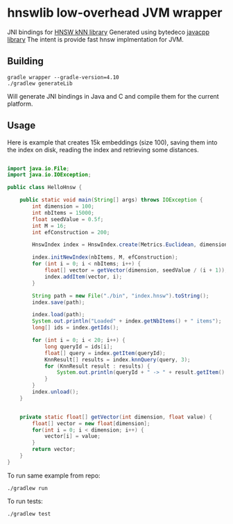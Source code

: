 # hnswlib low-overhead JVM wrapper
JNI bindings for [HNSW kNN library](https://github.com/nmslib/hnswlib) 
Generated using bytedeco [javacpp library](https://github.com/bytedeco/javacpp)
The intent is provide fast hnsw implmentation for JVM.

## Building
```
gradle wrapper --gradle-version=4.10
./gradlew generateLib
```
Will generate JNI bindings in Java and C and compile them for the current platform.


## Usage
Here is example that creates 15k embeddings (size 100), saving them into the index on disk, reading the index and retrieving some distances.

```java

import java.io.File;
import java.io.IOException;

public class HelloHnsw {

    public static void main(String[] args) throws IOException {
        int dimension = 100;
        int nbItems = 15000;
        float seedValue = 0.5f;
        int M = 16;
        int efConstruction = 200;

        HnswIndex index = HnswIndex.create(Metrics.Euclidean, dimension);

        index.initNewIndex(nbItems, M, efConstruction);
        for (int i = 0; i < nbItems; i++) {
            float[] vector = getVector(dimension, seedValue / (i + 1));
            index.addItem(vector, i);
        }

        String path = new File("./bin", "index.hnsw").toString();
        index.save(path);

        index.load(path);
        System.out.println("Loaded" + index.getNbItems() + " items");
        long[] ids = index.getIds();

        for (int i = 0; i < 20; i++) {
            long queryId = ids[i];
            float[] query = index.getItem(queryId);
            KnnResult[] results = index.knnQuery(query, 3);
            for (KnnResult result : results) {
                System.out.println(queryId + " -> " + result.getItem() + " distance: " + result.getDistance());
            }
        }
        index.unload();
    }


    private static float[] getVector(int dimension, float value) {
        float[] vector = new float[dimension];
        for(int i = 0; i < dimension; i++) {
            vector[i] = value;
        }
        return vector;
    }
}
```

To run same example from repo:

```
./gradlew run
```

To run tests:

```
./gradlew test
```